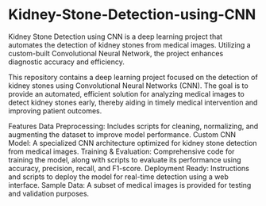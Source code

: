 # Kidney-Stone-Detection-using-CNN
Kidney Stone Detection using CNN is a deep learning project that automates the detection of kidney stones from medical images. Utilizing a custom-built Convolutional Neural Network, the project enhances diagnostic accuracy and efficiency.

This repository contains a deep learning project focused on the detection of kidney stones using Convolutional Neural Networks (CNN). The goal is to provide an automated, efficient solution for analyzing medical images to detect kidney stones early, thereby aiding in timely medical intervention and improving patient outcomes.

Features
Data Preprocessing: Includes scripts for cleaning, normalizing, and augmenting the dataset to improve model performance.
Custom CNN Model: A specialized CNN architecture optimized for kidney stone detection from medical images.
Training & Evaluation: Comprehensive code for training the model, along with scripts to evaluate its performance using accuracy, precision, recall, and F1-score.
Deployment Ready: Instructions and scripts to deploy the model for real-time detection using a web interface.
Sample Data: A subset of medical images is provided for testing and validation purposes.

